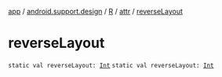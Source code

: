 [app](../../../index.md) / [android.support.design](../../index.md) / [R](../index.md) / [attr](index.md) / [reverseLayout](./reverse-layout.md)

# reverseLayout

`static val reverseLayout: `[`Int`](https://kotlinlang.org/api/latest/jvm/stdlib/kotlin/-int/index.html)
`static val reverseLayout: `[`Int`](https://kotlinlang.org/api/latest/jvm/stdlib/kotlin/-int/index.html)